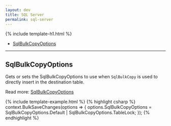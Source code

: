 ```yaml
---
layout: dev
title: SQL Server
permalink: sql-server
---
```


{% include template-h1.html %}

- [SqlBulkCopyOptions](#sqlbulkcopyoptions)

---

## SqlBulkCopyOptions
Gets or sets the SqlBulkCopyOptions to use when `SqlBulkCopy` is used to directly insert in the destination table.

Read more: [SqlBulkCopyOptions](sql-bulk-copy-options)

{% include template-example.html %} 
{% highlight csharp %}
context.BulkSaveChanges(options =>
{
   options.SqlBulkCopyOptions = SqlBulkCopyOptions.Default | SqlBulkCopyOptions.TableLock;
});
{% endhighlight %}
